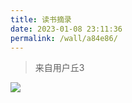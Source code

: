 ```yaml
---
title: 读书摘录
date: 2023-01-08 23:11:36
permalink: /wall/a84e86/
---
```


> 来自用户丘3

<img src="/img/wall/a84e86.jpeg" style="border-radius:10">


